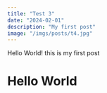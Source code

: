 ```yaml
---
title: "Test 3"
date: "2024-02-01"
description: "My first post"
image: "/imgs/posts/t4.jpg"
---
```


Hello World!
this is my first post

# Hello World
